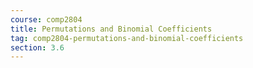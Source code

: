 ```yaml
---
course: comp2804
title: Permutations and Binomial Coefficients
tag: comp2804-permutations-and-binomial-coefficients
section: 3.6
---
```

